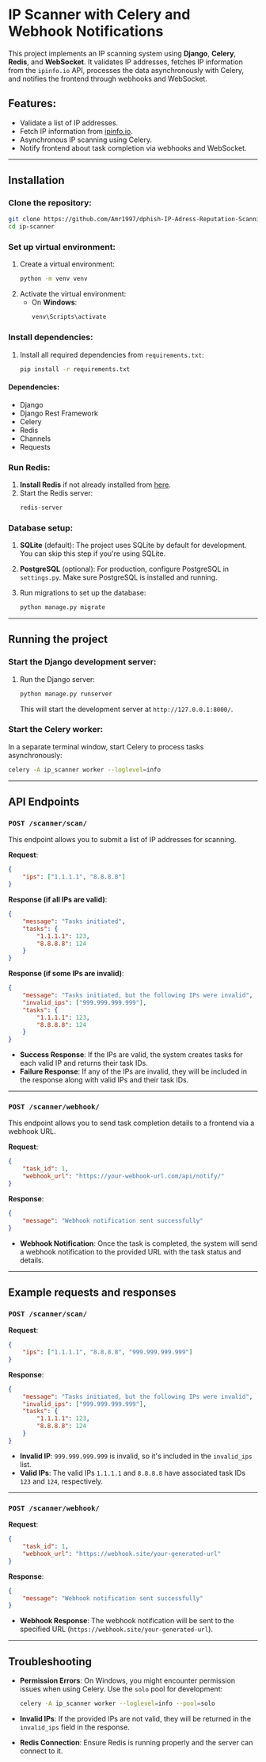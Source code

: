 # IP Scanner with Celery and Webhook Notifications

This project implements an IP scanning system using **Django**, **Celery**, **Redis**, and **WebSocket**. It validates IP addresses, fetches IP information from the `ipinfo.io` API, processes the data asynchronously with Celery, and notifies the frontend through webhooks and WebSocket.

## Features:
- Validate a list of IP addresses.
- Fetch IP information from [ipinfo.io](https://ipinfo.io/).
- Asynchronous IP scanning using Celery.
- Notify frontend about task completion via webhooks and WebSocket.

---

## Installation

### Clone the repository:
```bash
git clone https://github.com/Amr1997/dphish-IP-Adress-Reputation-Scanning-.git
cd ip-scanner
```

### Set up virtual environment:
1. Create a virtual environment:
   ```bash
   python -m venv venv
   ```
2. Activate the virtual environment:
   - On **Windows**:
     ```bash
     venv\Scripts\activate

### Install dependencies:
1. Install all required dependencies from `requirements.txt`:
   ```bash
   pip install -r requirements.txt
   ```

#### Dependencies:
- Django
- Django Rest Framework
- Celery
- Redis
- Channels
- Requests

### Run Redis:
1. **Install Redis** if not already installed from [here](https://redis.io/download).
2. Start the Redis server:
   ```bash
   redis-server
   ```

### Database setup:
1. **SQLite** (default):
   The project uses SQLite by default for development. You can skip this step if you're using SQLite.

2. **PostgreSQL** (optional):
   For production, configure PostgreSQL in `settings.py`. Make sure PostgreSQL is installed and running.

3. Run migrations to set up the database:
   ```bash
   python manage.py migrate
   ```

---

## Running the project

### Start the Django development server:
1. Run the Django server:
   ```bash
   python manage.py runserver
   ```
   This will start the development server at `http://127.0.0.1:8000/`.

### Start the Celery worker:
In a separate terminal window, start Celery to process tasks asynchronously:
```bash
celery -A ip_scanner worker --loglevel=info
```

---

## API Endpoints

### `POST /scanner/scan/`
This endpoint allows you to submit a list of IP addresses for scanning.

**Request**:
```json
{
    "ips": ["1.1.1.1", "8.8.8.8"]
}
```

**Response (if all IPs are valid)**:
```json
{
    "message": "Tasks initiated",
    "tasks": {
        "1.1.1.1": 123,
        "8.8.8.8": 124
    }
}
```

**Response (if some IPs are invalid)**:
```json
{
    "message": "Tasks initiated, but the following IPs were invalid",
    "invalid_ips": ["999.999.999.999"],
    "tasks": {
        "1.1.1.1": 123,
        "8.8.8.8": 124
    }
}
```

- **Success Response**: If the IPs are valid, the system creates tasks for each valid IP and returns their task IDs.
- **Failure Response**: If any of the IPs are invalid, they will be included in the response along with valid IPs and their task IDs.

---

### `POST /scanner/webhook/`
This endpoint allows you to send task completion details to a frontend via a webhook URL.

**Request**:
```json
{
    "task_id": 1,
    "webhook_url": "https://your-webhook-url.com/api/notify/"
}
```

**Response**:
```json
{
    "message": "Webhook notification sent successfully"
}
```

- **Webhook Notification**: Once the task is completed, the system will send a webhook notification to the provided URL with the task status and details.
  
---

## Example requests and responses

### `POST /scanner/scan/`

**Request**:
```json
{
    "ips": ["1.1.1.1", "8.8.8.8", "999.999.999.999"]
}
```

**Response**:
```json
{
    "message": "Tasks initiated, but the following IPs were invalid",
    "invalid_ips": ["999.999.999.999"],
    "tasks": {
        "1.1.1.1": 123,
        "8.8.8.8": 124
    }
}
```

- **Invalid IP**: `999.999.999.999` is invalid, so it's included in the `invalid_ips` list.
- **Valid IPs**: The valid IPs `1.1.1.1` and `8.8.8.8` have associated task IDs `123` and `124`, respectively.

---

### `POST /scanner/webhook/`

**Request**:
```json
{
    "task_id": 1,
    "webhook_url": "https://webhook.site/your-generated-url"
}
```

**Response**:
```json
{
    "message": "Webhook notification sent successfully"
}
```

- **Webhook Response**: The webhook notification will be sent to the specified URL (`https://webhook.site/your-generated-url`).

---

## Troubleshooting

- **Permission Errors**: On Windows, you might encounter permission issues when using Celery. Use the `solo` pool for development:
  ```bash
  celery -A ip_scanner worker --loglevel=info --pool=solo
  ```

- **Invalid IPs**: If the provided IPs are not valid, they will be returned in the `invalid_ips` field in the response.

- **Redis Connection**: Ensure Redis is running properly and the server can connect to it.
